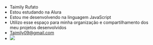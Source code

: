 - Taimily Rufato
- Estou estudando na Alura
- Estou me desenvolvendo na linguagem JavaScript
- Utilizo esse espaço para minha organização e compartilhamento dos meu projetos desenvolvidos
- Taimily09@gmail.com
- ![](https://media.tenor.com/4A0Nel-xOFYAAAAi/dancing-letter-letter.gif)
